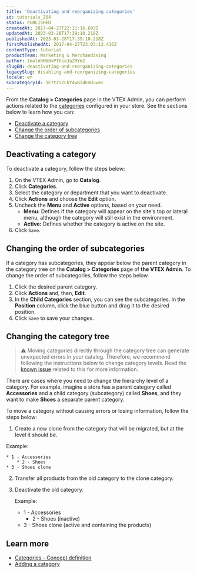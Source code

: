 ```yaml
---
title: 'Deactivating and reorganizing categories'
id: tutorials_264
status: PUBLISHED
createdAt: 2017-04-27T22:11:16.693Z
updatedAt: 2023-03-28T17:39:10.218Z
publishedAt: 2023-03-28T17:39:10.218Z
firstPublishedAt: 2017-04-27T23:03:12.416Z
contentType: tutorial
productTeam: Marketing & Merchandising
author: 1malnhMX0vPThsaJaZMYm2
slugEN: deactivating-and-reorganizing-categories
legacySlug: disabling-and-reorganizing-categories
locale: en
subcategoryId: 1E7tziZCkY4w8i4EmUuwec
---
```


From the **Catalog > Categories** page in the VTEX Admin, you can perform actions related to the [categories](https://help.vtex.com/en/tutorial/registering-a-category--tutorials_206) configured in your store. See the sections below to learn how you can:

- [Deactivate a category](#deactivating-a-category)
- [Change the order of subcategories](#changing-the-order-of-subcategories)
- [Change the category tree](#changing-the-category-tree)

## Deactivating a category

To deactivate a category, follow the steps below:

1.	On the VTEX Admin, go to **Catalog**.
2.	Click **Categories**.
3.	Select the category or department that you want to deactivate.
4.	Click **Actions** and choose the **Edit** option.
5.	Uncheck the **Menu** and **Active** options, based on your need.
    - **Menu:** Defines if the category will appear on the site's top or lateral menu, although the category will still exist in the environment.
    - **Active:** Defines whether the category is active on the site.
6.	Click `Save`.

## Changing the order of subcategories

If a category has subcategories, they appear below the parent category in the category tree on the **Catalog > Categories** page of **the VTEX Admin**. To change the order of subcategories, follow the steps below.

1.	Click the desired parent category.
2.	Click **Actions** and, then, **Edit**.
3.	In the **Child Categories** section, you can see the subcategories. In the **Position** column, click the blue button and drag it to the desired position.
4.	Click `Save` to save your changes.

## Changing the category tree

> ⚠️ Moving categories directly through the category tree can generate unexpected errors in your catalog. Therefore, we recommend following the instructions below to change category levels. Read the[ known issue](https://help.vtex.com/en/known-issues/mover-categorias-gera-comportamentos-inesperados-na-arvore-de-categorias--6JSa9nnYoAAUQO1zPtzfZD) related to this for more information.

There are cases where you need to change the hierarchy level of a category. For example, imagine a store has a parent category called **Accessories** and a child category (subcategory) called **Shoes**, and they want to make **Shoes** a separate parent category.

To move a category without causing errors or losing information, follow the steps below:

1.	Create a new clone from the category that will be migrated, but at the level it should be.

  Example:

    * 1 - Accessories
        * 2 - Shoes
    * 3 - Shoes clone

2.	Transfer all products from the old category to the clone category.
3.	Deactivate the old category.

    Example:

    * 1 - Accessories
        * 2 - Shoes (inactive)
    * 3 - Shoes clone (active and containing the products)

## Learn more

- [Categories - Concept definition](https://help.vtex.com/en/tracks/catalog-101--5AF0XfnjfWeopIFBgs3LIQ/2gkZDjXRqfsq62TlAkj4uf)
- [Adding a category](https://help.vtex.com/en/tutorial/registering-a-category--tutorials_206)
